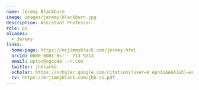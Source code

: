 ```yaml
---
name: Jeremy Blackburn
image: images/jeremy-blackburn.jpg
description: Assistant Professor
role: pi
aliases:
  - Jeremy
links:
  home-page: https://mrjimmyblack.com/jeremy.html
  orcid: 0000-0001-8<!-- 713-9213
  email: upton@ogoode -->.com
  twitter: jhblackb
  scholar: https://scholar.google.com/citations?user=W_ApnIUAAAAJ&hl=en
  cv: https://mrjimmyblack.com/jhb-cv.pdf
---
```


<!-- Upton is a good dog.
He studied at the University of Good Dogs.
He likes pets, walkies, and treats. -->

